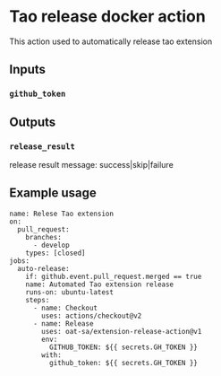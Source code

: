 # Tao release docker action

This action used to automatically release tao extension

## Inputs

### `github_token`

## Outputs

### `release_result`
release result message: success|skip|failure

## Example usage
```
name: Relese Tao extension
on:
  pull_request:
    branches:
      - develop
    types: [closed]
jobs:
  auto-release:
    if: github.event.pull_request.merged == true
    name: Automated Tao extension release
    runs-on: ubuntu-latest
    steps:
      - name: Checkout
        uses: actions/checkout@v2
      - name: Release
        uses: oat-sa/extension-release-action@v1
        env:
          GITHUB_TOKEN: ${{ secrets.GH_TOKEN }}
        with:
          github_token: ${{ secrets.GH_TOKEN }}
```

